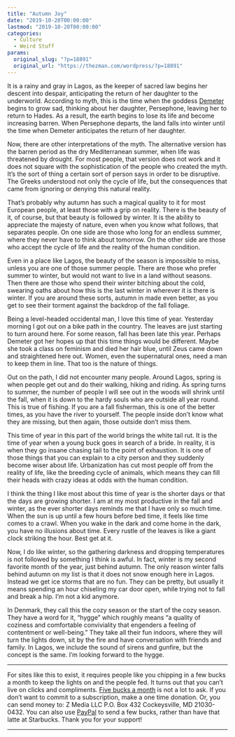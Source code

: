 ```yaml
---
title: "Autumn Joy"
date: "2019-10-20T00:00:00"
lastmod: "2019-10-20T00:00:00"
categories:
  - Culture
  - Weird Stuff
params:
  original_slug: "?p=18891"
  original_url: "https://thezman.com/wordpress/?p=18891"
---
```


It is a rainy and gray in Lagos, as the keeper of sacred law begins her
descent into despair, anticipating the return of her daughter to the
underworld. According to myth, this is the time when the goddess
<a href="https://en.wikipedia.org/wiki/Demeter#Demeter_and_Persephone"
rel="noopener noreferrer" target="_blank">Demeter</a> begins to grow
sad, thinking about her daughter, Persephone, leaving her to return to
Hades. As a result, the earth begins to lose its life and become
increasing barren. When Persephone departs, the land falls into winter
until the time when Demeter anticipates the return of her daughter.

Now, there are other interpretations of the myth. The alternative
version has the barren period as the dry Mediterranean summer, when life
was threatened by drought. For most people, that version does not work
and it does not square with the sophistication of the people who created
the myth. It’s the sort of thing a certain sort of person says in order
to be disruptive. The Greeks understood not only the cycle of life, but
the consequences that came from ignoring or denying this natural
reality.

That’s probably why autumn has such a magical quality to it for most
European people, at least those with a grip on reality. There is the
beauty of it, of course, but that beauty is followed by winter. It is
the ability to appreciate the majesty of nature, even when you know what
follows, that separates people. On one side are those who long for an
endless summer, where they never have to think about tomorrow. On the
other side are those who accept the cycle of life and the reality of the
human condition.

Even in a place like Lagos, the beauty of the season is impossible to
miss, unless you are one of those summer people. There are those who
prefer summer to winter, but would not want to live in a land without
seasons. Then there are those who spend their winter bitching about the
cold, swearing oaths about how this is the last winter in wherever it is
there is winter. If you are around these sorts, autumn in made even
better, as you get to see their torment against the backdrop of the fall
foliage.

Being a level-headed occidental man, I love this time of year. Yesterday
morning I got out on a bike path in the country. The leaves are just
starting to turn around here. For some reason, fall has been late this
year. Perhaps Demeter got her hopes up that this time things would be
different. Maybe she took a class on feminism and died her hair blue,
until Zeus came down and straightened here out. Women, even the
supernatural ones, need a man to keep them in line. That too is the
nature of things.

Out on the path, I did not encounter many people. Around Lagos, spring
is when people get out and do their walking, hiking and riding. As
spring turns to summer, the number of people I will see out in the woods
will shrink until the fall, when it is down to the hardy souls who are
outside all year round. This is true of fishing. If you are a fall
fisherman, this is one of the better times, as you have the river to
yourself. The people inside don’t know what they are missing, but then
again, those outside don’t miss them.

This time of year in this part of the world brings the white tail rut.
It is the time of year when a young buck goes in search of a bride. In
reality, it is when they go insane chasing tail to the point of
exhaustion. It is one of those things that you can explain to a city
person and they suddenly become wiser about life. Urbanization has cut
most people off from the reality of life, like the breeding cycle of
animals, which means they can fill their heads with crazy ideas at odds
with the human condition.

I think the thing I like most about this time of year is the shorter
days or that the days are growing shorter. I am at my most productive in
the fall and winter, as the ever shorter days reminds me that I have
only so much time. When the sun is up until a few hours before bed time,
it feels like time comes to a crawl. When you wake in the dark and come
home in the dark, you have no illusions about time. Every rustle of the
leaves is like a giant clock striking the hour. Best get at it.

Now, I do like winter, so the gathering darkness and dropping
temperatures is not followed by something I think is awful. In fact,
winter is my second favorite month of the year, just behind autumn. The
only reason winter falls behind autumn on my list is that it does not
snow enough here in Lagos. Instead we get ice storms that are no fun.
They can be pretty, but usually it means spending an hour chiseling my
car door open, while trying not to fall and break a hip. I’m not a kid
anymore.

In Denmark, they call this the cozy season or the start of the cozy
season. They have a word for it, “hygge” which roughly means “a quality
of coziness and comfortable conviviality that engenders a feeling of
contentment or well-being.” They take all their fun indoors, where they
will turn the lights down, sit by the fire and have conversation with
friends and family. In Lagos, we include the sound of sirens and
gunfire, but the concept is the same. I’m looking forward to the hygge.

------------------------------------------------------------------------

For sites like this to exist, it requires people like you chipping in a
few bucks a month to keep the lights on and the people fed. It turns out
that you can’t live on clicks and compliments.
<a href="https://www.subscribestar.com/the-z-blog"
rel="noopener noreferrer" target="_blank">Five bucks a month</a> is not
a lot to ask. If you don’t want to commit to a subscription, make a one
time donation. Or, you can send money to: Z Media LLC P.O. Box 432
Cockeysville, MD 21030-0432. You can also use <a
href="https://www.paypal.com/cgi-bin/webscr?cmd=_s-xclick&amp;hosted_button_id=UDAS2Q8JYA6CN&amp;source=url"
rel="noopener noreferrer" target="_blank">PayPal</a> to send a few
bucks, rather than have that latte at Starbucks. Thank you for your
support!

------------------------------------------------------------------------
